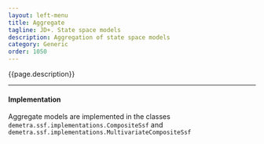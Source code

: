 ```yaml
---
layout: left-menu
title: Aggregate
tagline: JD+. State space models
description: Aggregation of state space models
category: Generic
order: 1050
---
```

{{page.description}}



<hr>

#### Implementation

Aggregate models are implemented in the classes `demetra.ssf.implementations.CompositeSsf` and  `demetra.ssf.implementations.MultivariateCompositeSsf`


